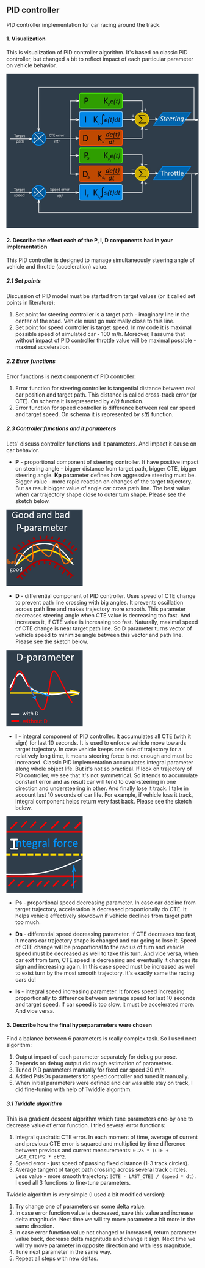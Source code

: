 ## PID controller

PID controller implementation for car racing around the track.

#### 1. Visualization
This is visualization of PID controller algorithm. It's based on classic PID controller, but changed a bit to reflect impact of each particular parameter on vehicle behavior.

![PID controller](./images/main.jpg)

#### 2. Describe the effect each of the P, I, D components had in your implementation
This PID controller is designed to manage simultaneously steering angle of vehicle and throttle (acceleration) value.

##### 2.1 Set points
Discussion of PID model must be started from target values (or it called set points in literature):
1. Set point for steering controller is a target path - imaginary line in the center of the road. Vehicle must go maximally close to this line.
2. Set point for speed controller is target speed. In my code it is maximal possible speed of simulated car - 100 m/h. Moreover, I assume that without impact of PID controller throttle value will be maximal possible - maximal acceleration.

##### 2.2 Error functions
Error functions is next component of PID controller:
1. Error function for steering controller is tangential distance between real car position and target path. This distance is called cross-track error (or CTE). On schema it is represented by *e(t)* function.
2. Error function for speed controller is difference between real car speed and target speed. On schema it is represented by *s(t)* function.

##### 2.3 Controller functions and it parameters
Lets' discuss controller functions and it parameters. And impact it cause on car behavior.
* **P** - proportional component of steering controller. It have positive impact on steering angle - bigger distance from target path, bigger CTE, bigger steering angle. **Kp** parameter defines how aggressive steering must be. Bigger value - more rapid reaction on changes of the target trajectory. But as result bigger value of angle car cross path line. The best value when car trajectory shape close to outer turn shape. Please see the sketch below.

![P-parameter](./images/p_parm.png)

* **D** - differential component of PID controller. Uses speed of CTE change to prevent path line crossing with big angles. It prevents oscillation across path line and makes trajectory more smooth. This parameter decreases steering angle when CTE value is decreasing too fast. And increases it, if CTE value is increasing too fast. Naturally, maximal speed of CTE change is near target path line. So D parameter turns vector of vehicle speed to minimize angle between this vector and path line. Please see the sketch below.

![D-parameter](./images/d_parm.png)

* **I** - integral component of PID controller. It accumulates all CTE (with it sign) for last 10 seconds. It is used to enforce vehicle move towards target trajectory. In case vehicle keeps one side of trajectory for a relatively long time, it means steering force is not enough and must be increased. Classic PID implementation accumulates integral parameter along whole object life. But it's not so practical. If look on trajectory of PD controller, we see that it's not symmetrical. So it tends to accumulate constant error and as result car will tend to over-steering in one direction and understeering in other. And finally lose it track. I take in account last 10 seconds of car life. For example, if vehicle loss it track, integral component helps return very fast back. Please see the sketch below.

![I-parameter](./images/i_parm.png)

* **Ps** - proportional speed decreasing parameter. In case car decline from target trajectory, acceleration is decreased proportionally do CTE. It helps vehicle effectively slowdown if vehicle declines from target path too much.

* **Ds** - differential speed decreasing parameter. If CTE decreases too fast, it means car trajectory shape is changed and car going to lose it. Speed of CTE change will be proportional to the radius of turn and vehicle speed must be decreased as well to take this turn. And vice versa, when car exit from turn, CTE speed is decreasing and eventually it changes its sign and increasing again. In this case speed must be increased as well to exist turn by the most smooth trajectory. It's exactly same the racing cars do!

* **Is** - integral speed increasing parameter. It forces speed increasing proportionally to difference between average speed for last 10 seconds and target speed. If car speed is too slow, it must be accelerated more. And vice versa.

#### 3. Describe how the final hyperparameters were chosen
Find a balance between 6 parameters is really complex task. So I used next algorithm:
1. Output impact of each parameter separately for debug purpose.
2. Depends on debug output did rough estimation of parameters.
3. Tuned PID parameters manually for fixed car speed 30 m/h.
4. Added PsIsDs parameters for speed controller and tuned it manually.
5. When initial parameters were defined and car was able stay on track, I did fine-tuning with help of Twiddle algorithm.

##### 3.1 Twiddle algorithm

This is a gradient descent algorithm which tune parameters one-by one to decrease value of error function. I tried several error functions:
1. Integral quadratic CTE error. In each moment of time, average of current and previous CTE error is squared and multiplied by time difference between previous and current measurements: `0.25 * (CTE + LAST_CTE)^2 * dt^2`.
2. Speed error - just speed of passing fixed distance (1-3 track circles).
3. Average tangent of target path crossing across several track circles. Less value - more smooth trajectory: `|CTE - LAST_CTE| / (speed * dt)`.
I used all 3 functions to fine-tune parameters.

Twiddle algorithm is very simple (I used a bit modified version):
1. Try change one of parameters on some delta value.
2. In case error function value is decreased, save this value and increase delta magnitude. Next time we will try move parameter a bit more in the same direction.
3. In case error function value not changed or increased, return parameter value back, decrease delta magnitude and change it sign. Next time we will try move parameter in opposite direction and with less magnitude.
4. Tune next parameter in the same way.
5. Repeat all steps with new deltas.
